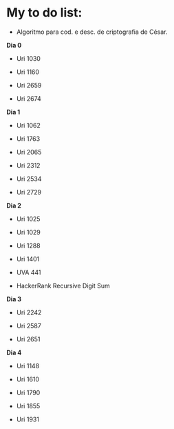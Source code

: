 <h1> My to do list: </h1>

  - Algoritmo para cod. e desc. de criptografia de César.

<b>Dia 0</b>
   
  - Uri 1030
   
  - Uri 1160
   
  - Uri 2659
   
  - Uri 2674
  

<b>Dia 1</b>  
 
  - Uri 1062  
 
  - Uri 1763
 
  - Uri 2065
 
  - Uri 2312
 
  - Uri 2534
 
  - Uri 2729 


<b>Dia 2</b> 

  - Uri 1025
   
  - Uri 1029
   
  - Uri 1288
   
  - Uri 1401
   
  - UVA 441
   
  - HackerRank Recursive Digit Sum

<b>Dia 3</b>
   
  - Uri 2242
   
  - Uri 2587  
   
  - Uri 2651



<b>Dia 4</b>

  - Uri 1148
  
  - Uri 1610
  
  - Uri 1790
  
  - Uri 1855
  
  - Uri 1931

